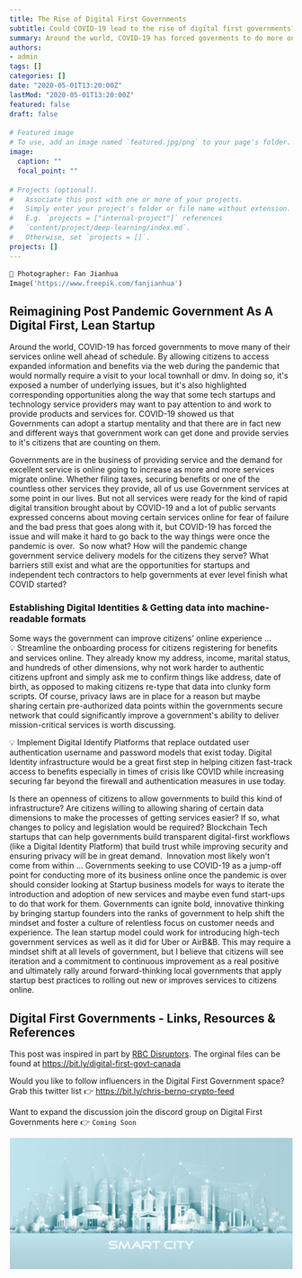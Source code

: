 ```yaml
---
title: The Rise of Digital First Governments
subtitle: Could COVID-19 lead to the rise of digital first governments?
summary: Around the world, COVID-19 has forced goverments to do more online and citizens are demanding goverment services governments that work more like the private sector.
authors:
- admin
tags: []
categories: []
date: "2020-05-01T13:20:00Z"
lastMod: "2020-05-01T13:20:00Z"
featured: false
draft: false

# Featured image
# To use, add an image named `featured.jpg/png` to your page's folder. 
image:
  caption: ""
  focal_point: ""

# Projects (optional).
#   Associate this post with one or more of your projects.
#   Simply enter your project's folder or file name without extension.
#   E.g. `projects = ["internal-project"]` references 
#   `content/project/deep-learning/index.md`.
#   Otherwise, set `projects = []`.
projects: []
---
```


```python
📸 Photographer: Fan Jianhua
Image('https://www.freepik.com/fanjianhua')
```

## Reimagining Post Pandemic Government As A Digital First, Lean Startup

Around the world, COVID-19 has forced governments to move many of their services online well ahead of schedule. By allowing citizens to access expanded information and benefits via the web during the pandemic that would normally require a visit to your local townhall or dmv.  In doing so, it's exposed a number of underlying issues, but it's also highlighted corresponding opportunities along the way that some tech startups and technology service providers may want to pay attention to and work to provide products and services for. COVID-19 showed us that Governments can adopt a startup mentality and that there are in fact new and different ways that government work can get done and provide servies to it's citizens that are counting on them. 

Governments are in the business of providing service and the demand for excellent service is online going to increase as more and more services migrate online. Whether filing taxes, securing benefits or one of the countless other services they provide, all of us use Government services at some point in our lives. But not all services were ready for the kind of rapid digital transition brought about by COVID-19 and a lot of public servants expressed concerns about moving certain services online for fear of failure and the bad press that goes along with it, but COVID-19 has forced the issue and will make it hard to go back to the way things were once the pandemic is over. 
So now what? How will the pandemic change government service delivery models for the citizens they serve? What barriers still exist and what are the opportunities for startups and independent tech contractors to help governments at ever level finish what COVID started? 

### Establishing Digital Identities & Getting data into machine-readable formats
Some ways the government can improve citizens' online experience ...
💡 Streamline the onboarding process for citizens registering for benefits and services online. They already know my address, income, marital status, and hundreds of other dimensions, why not work harder to authentic citizens upfront and simply ask me to confirm things like address, date of birth, as opposed to making citizens re-type that data into clunky form scripts. Of course, privacy laws are in place for a reason but maybe sharing certain pre-authorized data points within the governments secure network that could significantly improve a government's ability to deliver mission-critical services is worth discussing. 

💡 Implement Digital Identify Platforms that replace outdated user authentication username and password models that exist today. Digital Identity infrastructure would be a great first step in helping citizen fast-track access to benefits especially in times of crisis like COVID while increasing securing far beyond the firewall and authentication measures in use today. 

Is there an openness of citizens to allow governments to build this kind of infrastructure? Are citizens willing to allowing sharing of certain data dimensions to make the processes of getting services easier? If so, what changes to policy and legislation would be required? Blockchain Tech startups that can help governments build transparent digital-first workflows (like a Digital Identity Platform) that build trust while improving security and ensuring privacy will be in great demand. 
Innovation most likely won't come from within ... Governments seeking to use COVID-19 as a jump-off point for conducting more of its business online once the pandemic is over should consider looking at Startup business models for ways to iterate the introduction and adoption of new services and maybe even fund start-ups to do that work for them. Governments can ignite bold, innovative thinking by bringing startup founders into the ranks of government to help shift the mindset and foster a culture of relentless focus on customer needs and experience. The lean startup model could work for introducing high-tech government services as well as it did for Uber or AirB&B. This may require a mindset shift at all levels of government, but I believe that citizens will see iteration and a commitment to continuous improvement as a real positive and ultimately rally around forward-thinking local governments that apply startup best practices to rolling out new or improves services to citizens online. 


## Digital First Governments - Links, Resources & References

This post was inspired in part by [RBC Disruptors](https://thoughtleadership.rbc.com/rbc-disruptors/). The orginal files can be found at https://bit.ly/digital-first-govt-canada

Would you like to follow influencers in the Digital First Government space? Grab this twitter list 👉 https://bit.ly/chris-berno-crypto-feed

Want to expand the discussion join the discord group on Digital First Governments here 👉 `Coming Soon`

![png](./digital-first-governments.jpg)
